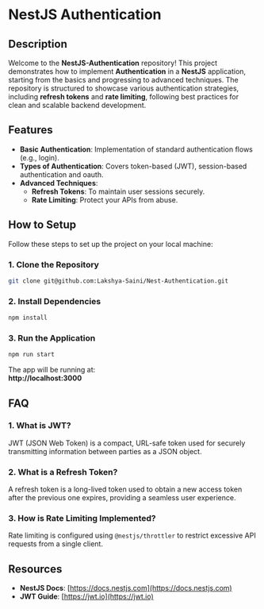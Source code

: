 # NestJS Authentication

## Description

Welcome to the **NestJS-Authentication** repository! This project demonstrates how to implement **Authentication** in a **NestJS** application, starting from the basics and progressing to advanced techniques. The repository is structured to showcase various authentication strategies, including **refresh tokens** and **rate limiting**, following best practices for clean and scalable backend development.

## Features

- **Basic Authentication**: Implementation of standard authentication flows (e.g., login).
- **Types of Authentication**: Covers token-based (JWT), session-based authentication and oauth.
- **Advanced Techniques**: 
  - **Refresh Tokens**: To maintain user sessions securely.
  - **Rate Limiting**: Protect your APIs from abuse.

## How to Setup

Follow these steps to set up the project on your local machine:

### 1. Clone the Repository

```bash
git clone git@github.com:Lakshya-Saini/Nest-Authentication.git
```

### 2. Install Dependencies

```bash
npm install
```

### 3. Run the Application

```bash
npm run start
```

The app will be running at:  
**http://localhost:3000**

## FAQ

### 1. What is JWT?

JWT (JSON Web Token) is a compact, URL-safe token used for securely transmitting information between parties as a JSON object.

### 2. What is a Refresh Token?

A refresh token is a long-lived token used to obtain a new access token after the previous one expires, providing a seamless user experience.

### 3. How is Rate Limiting Implemented?

Rate limiting is configured using `@nestjs/throttler` to restrict excessive API requests from a single client.

## Resources

- **NestJS Docs**: [https://docs.nestjs.com](https://docs.nestjs.com)
- **JWT Guide**: [https://jwt.io](https://jwt.io)

